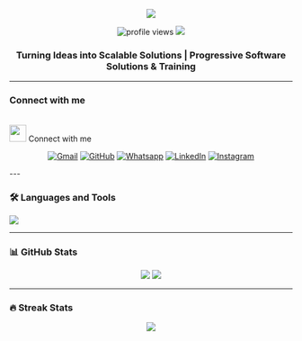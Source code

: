 <!-- Pixel-style animated banner (replace with your own if needed) -->
<p align="center">
  <img src="https://capsule-render.vercel.app/api?type=waving&color=gradient&height=200&section=header&text=Hi%20I'm%20Parthiv%20Binish&fontSize=40&fontAlignY=35&desc=Full%20Stack%20Developer%20|%20MERN%20&%20PHP%20Specialist&descAlignY=60&descAlign=62" />
</p>

<p align="center">
  <img src="https://komarev.com/ghpvc/?username=parthiv-binish&label=Profile%20views&color=0e75b6&style=flat" alt="profile views" />
  <img src="https://img.shields.io/badge/Welcome%20to%20my%20profile-Heart-pink" />
</p>

<h3 align="center">Turning Ideas into Scalable Solutions | Progressive Software Solutions & Training</h3>



---

### Connect with me  
<br/><img src="https://media.giphy.com/media/iY8CRBdQXODJSCERIr/giphy.gif" width="30px"> Connect with me

<p align="center">
	<a href="mailto: parthivbinish2004@gmail.com"><img img src="https://img.shields.io/badge/gmail-%23EA4335.svg?style=plastic&logo=gmail&logoColor=white" alt="Gmail"/></a>
	<a href="https://github.com/Parthiv-Binish"><img src="https://img.shields.io/badge/github-%23181717.svg?style=plastic&logo=github&logoColor=white" alt="GitHub"/></a>
	<a href="https://wa.me/916282038574"><img src="https://img.shields.io/badge/whatsapp-%2325D366.svg?style=plastic&logo=whatsapp&logoColor=white" alt="Whatsapp"/></a>
	<a href="https://www.linkedin.com/in/parthivbinish/"><img src="https://img.shields.io/badge/linkedin-%230A66C2.svg?style=plastic&logo=linkedin&logoColor=white" alt="LinkedIn"/></a>
	<a href="https://www.instagram.com/ig.kingster/"><img src="https://img.shields.io/badge/instagram-%23E4405F.svg?style=plastic&logo=instagram&logoColor=white" alt="Instagram"/></a></p>
---

### 🛠 Languages and Tools  
<p align="left">
  <img src="https://skillicons.dev/icons?i=html,css,js,react,nodejs,express,mongodb,mysql,php,python,java,cpp,c,photoshop,sass,electron" />
</p>



---

### 📊 GitHub Stats  
<p align="center">
  <img src="https://github-readme-stats.vercel.app/api?username=parthiv-binish&show_icons=true&theme=tokyonight" />
  <img src="https://github-readme-stats.vercel.app/api/top-langs/?username=parthiv-binish&layout=compact&theme=tokyonight" />
</p>

---

### 🔥 Streak Stats  
<p align="center">
  <img src="https://github-readme-streak-stats.herokuapp.com/?user=parthiv-binish&theme=tokyonight" />
</p>

